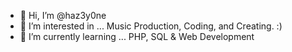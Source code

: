 - 👋 Hi, I’m @haz3y0ne
- 👀 I’m interested in ... Music Production, Coding, and Creating. :)
- 🌱 I’m currently learning ... PHP, SQL & Web Development

<!---
haz3y0ne/haz3y0ne is a ✨ special ✨ repository because its `README.md` (this file) appears on your GitHub profile.
You can click the Preview link to take a look at your changes.
--->
